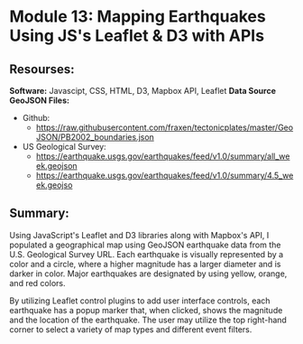 # Module 13: Mapping Earthquakes Using JS's Leaflet & D3 with APIs 

## Resourses:

**Software:** Javascipt, CSS, HTML, D3, Mapbox API, Leaflet
**Data Source GeoJSON Files:** 
  - Github: 
    - https://raw.githubusercontent.com/fraxen/tectonicplates/master/GeoJSON/PB2002_boundaries.json
  - US Geological Survey: 
    - https://earthquake.usgs.gov/earthquakes/feed/v1.0/summary/all_week.geojson
    - https://earthquake.usgs.gov/earthquakes/feed/v1.0/summary/4.5_week.geojso

## Summary:
Using JavaScript's Leaflet and D3 libraries along with Mapbox's API, I populated a geographical map using GeoJSON earthquake data from the U.S. Geological Survey URL.  Each earthquake is visually represented by a color and a circle, where a higher magnitude has a larger diameter and is darker in color. Major earthquakes are designated by using yellow, orange, and red colors. 

By utilizing Leaflet control plugins to add user interface controls, each earthquake has a popup marker that, when clicked, shows the magnitude and the location of the earthquake. The user may utilize the top right-hand corner to select a variety of map types and different event filters.
